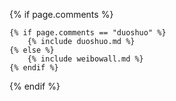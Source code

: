 {% if page.comments %}

    {% if page.comments == "duoshuo" %}
        {% include duoshuo.md %}
    {% else %}
        {% include weibowall.md %}
    {% endif %}

{% endif %}
